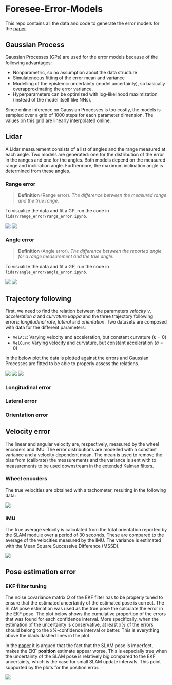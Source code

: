 # Foresee-Error-Models
This repo contains all the data and code to generate the error models for the [paper](). 

## Gaussian Process

Gaussian Processes (GPs) are used for the error models because of the following advantages:
- Nonparametric, so no assumption about the data structure
- Simulateneous fitting of the error mean and variance
- Modelling of the epistemic uncertainty (model uncertainty), so basically overapproximating the error variance.
- Hyperparameters can be optimized with log-likelihood maximization (instead of the model itself like NNs).

Since online inference on Gaussian Processes is too costly, the models is sampled over a grid of 1000 steps for each parameter dimension. The values on this grid are linearly interpolated online.

## Lidar
A Lidar measurement consists of a list of angles and the range measured at each angle. Two models are generated: one for the distribution of the error in the ranges and one for the angles. Both models depend on the measured range and inclination angle. Furthermore, the maximum inclination angle is determined from these angles.

### Range error
> **Definition** (Range error). *The difference between the measured range and the true range.*

To visualize the data and fit a GP, run the code in `lidar/range_error/range_error.ipynb`.

<p float="left">
    <img src="lidar/range_error/range_error_data.png" style="max-height: 350px; height:auto; width:auto;">
    <img src="lidar/range_error/range_error_gp.png" style="max-height: 350px; height:auto; width:auto;">
</p>

### Angle error
> **Definition** (Angle error). *The difference between the reported angle for a range measurement and the true angle.*

To visualize the data and fit a GP, run the code in `lidar/angle_error/angle_error.ipynb`.
<p float="left">
    <img src="lidar/angle_error/angle_error_data.png" style="max-height: 350px; height:auto; width:auto;">
    <img src="lidar/angle_error/angle_error_gp.png" style="max-height: 350px; height:auto; width:auto;">
</p>

## Trajectory following

First, we need to find the relation between the parameters *velocity* $v$, *acceleration* $a$ and *curvature* $kappa$ and the three trajectory following errors: *longitudinal rate*, *lateral* and *orientation*. Two datasets are composed with data for the different parameters:

- `VelAcc`: Varying velocity and acceleration, but constant curvature ($\kappa = 0$)
- `VelCurv`: Varying velocity and curvature, but constant acceleration ($a = 0$)

In the below plot the data is plotted against the errors and Gaussian Processes are fitted to be able to properly assess the relations.

<img src="trajectory_following/dependencies/dependency_long_dt_errors.png" style="max-height: 350px; height:auto; width:auto;">
<img src="trajectory_following/dependencies/dependency_lat_errors.png" style="max-height: 350px; height:auto; width:auto;">
<img src="trajectory_following/dependencies/dependency_orient_errors.png" style="max-height: 350px; height:auto; width:auto;">

### Longitudinal error


### Lateral error

### Orientation error



## Velocity error

The linear and angular velocity are, respectively, measured by the wheel encoders and IMU. The error distributions are modelled with a constant variance and a velocity dependent mean. The mean is used to remove the bias from (calibrate) the measurements and the variance is sent with to measurements to be used downstream in the extended Kalman filters.

### Wheel encoders

The true velocities are obtained with a tachometer, resulting in the following data:

<img src="velocity_error/wheel_encoders_error/wheel_encoders_fit.png" style="max-height: 350px; height:auto; width:auto;">

### IMU

The true average velocity is calculated from the total orientation reported by the SLAM module over a period of 30 seconds. These are compared to the average of the velocities measured by the IMU. The variance is estimated with the Mean Square Successive Difference (MSSD).

<img src="velocity_error/imu_error/imu_error_fit.png" style="max-height: 350px; height:auto; width:auto;">

## Pose estimation error

### EKF filter tuning
The noise covariance matrix Q of the EKF filter has to be properly tuned to ensure that the estimated uncertainty of the estimated pose is correct. The SLAM pose estimation was used as the true pose the calculate the error in the EKF pose. The plot below shows the cumulative proportion of the errors that was found for each confidence interval. More specifically, when the estimation of the uncertainty is conservative, at least x% of the errors should belong to the x%-confidence interval or better. This is everything above the black dashed lines in the plot.

In the [paper](#) it is argued that the fact that the SLAM pose is imperfect, makes the EKF **position** estimate appear worse. This is especially true when the uncertainty of the SLAM pose is relatively big compared to the EKF uncertainty, which is the case for small SLAM update intervals. This point supported by the plots for the position error.

<img src="pose_estimation_error/pose_estimation_proportions_plot.png" style="max-width: 800px; height:auto; width:auto;">
